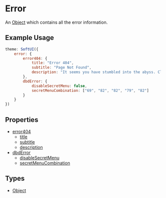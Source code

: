# Error

An [Object](https://developer.mozilla.org/en-US/docs/Web/JavaScript/Reference/Global_Objects/Object) which contains all the error information.

## Example Usage

```js
theme: SoftUI({
    error: {
        error404: {
            title: "Error 404",
            subtitle: "Page Not Found",
            description: "It seems you have stumbled into the abyss. Click the button below to return to the dashboard"
        },
        dbdError: {
            disableSecretMenu: false,
            secretMenuCombination: ["69", "82", "82", "79", "82"]
        }
    }
})
```

## Properties

-   [error404](/docs/error/error404/)
    -   [title](/docs/error/error404/title)
    -   [subtitle](/docs/error/error404/subtitle)
    -   [description](/docs/error/error404/description)
-   [dbdError](/docs/error/dbdError/)
    -   [disableSecretMenu](/docs/error/dbdError/disableSecretMenu)
    -   [secretMenuCombination](/docs/error/dbdError/secretMenuCombination)

## Types

-   [Object](https://developer.mozilla.org/en-US/docs/Web/JavaScript/Reference/Global_Objects/Object)
